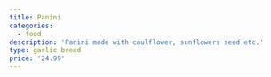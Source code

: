 ```yaml
---
title: Panini
categories:
  - food
description: 'Panini made with caulflower, sunflowers seed etc.'
type: garlic bread
price: '24.99'
---
```


